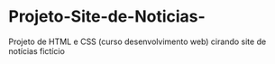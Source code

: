 # Projeto-Site-de-Noticias-
Projeto de HTML e CSS (curso desenvolvimento web) cirando site de notícias fictício 

